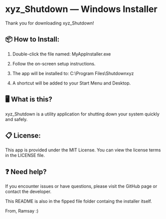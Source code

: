 xyz_Shutdown — Windows Installer
================================

Thank you for downloading xyz_Shutdown!

📦 How to Install:
-------------------
1. Double-click the file named:
   MyAppInstaller.exe

2. Follow the on-screen setup instructions.

3. The app will be installed to:
   C:\Program Files\Shutdownxyz

4. A shortcut will be added to your Start Menu and Desktop.

🖥️ What is this?
------------------
xyz_Shutdown is a utility application for shutting down your system quickly and safely.

📋 License:
------------
This app is provided under the MIT License. You can view the license terms in the LICENSE file.

❓ Need help?
-------------
If you encounter issues or have questions, please visit the GitHub page or contact the developer.

This README is also in the fipped file folder containg the installer itself. 

From, Ramsay :)
